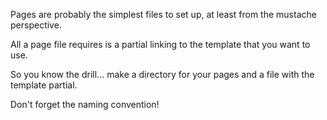 Pages are probably the simplest files to set up, at least from the mustache perspective.

All a page file requires is a partial linking to the template that you want to use.

So you know the drill... make a directory for your pages and a file with the template partial.

Don't forget the naming convention!